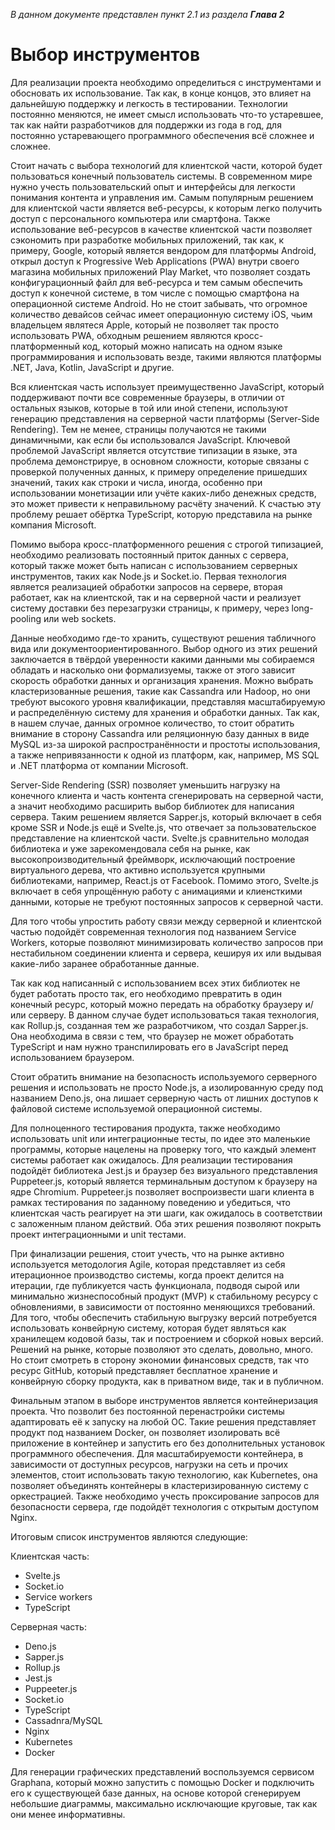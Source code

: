 _В данном документе представлен пункт 2.1 из раздела **Глава 2**_

# Выбор инструментов

Для реализации проекта необходимо определиться с инструментами и обосновать их использование. Так как, в конце концов, это влияет на дальнейшую поддержку и легкость в тестировании. Технологии постоянно меняются, не имеет смысл использовать что-то устаревшее, так как найти разработчиков для поддержки из года в год, для постоянно устаревающего программного обеспечения всё сложнее и сложнее.

Стоит начать с выбора технологий для клиентской части, которой будет пользоваться конечный пользователь системы. В современном мире нужно учесть пользовательский опыт и интерфейсы для легкости понимания контента и управления им. Самым популярным решением для клиентской части является веб-ресурсы, к которым легко получить доступ с персонального компьютера или смартфона.
Также использование веб-ресурсов в качестве клиентской части позволяет сэкономить при разработке мобильных приложений, так как, к примеру, Google, который является вендором для платформы Android, открыл доступ к Progressive Web Applications (PWA) внутри своего магазина мобильных приложений Play Market, что позволяет создать конфигурационный файл для веб-ресурса и тем самым обеспечить доступ к конечной системе, в том числе с помощью смартфона на операционной системе Android. Но не стоит забывать, что огромное количество девайсов сейчас имеет операционную систему iOS, чьим владельцем являтеся Apple, который не позволяет так просто использовать PWA, обходным решением являются кросс-платформенный код, который можно написать на одном языке программирования и использовать везде, такими являются платформы .NET, Java, Kotlin, JavaScript и другие.

Вся клиентская часть использует преимущественно JavaScript, который поддерживают почти все современные браузеры, в отличии от остальных языков, которые в той или иной степени, используют генерацию представления на серверной части платформы (Server-Side Rendering). Тем не менее, страницы получаются не такими динамичными, как если бы использовался JavaScript.
Ключевой проблемой JavaScript является отсутствие типизации в языке, эта проблема демонстрируе, в основном сложности, которые связаны с проверкой полученных данных, к примеру определение пришедших значений, таких как строки и числа, иногда, особенно при использовании монетизации или учёте каких-либо денежных средств, это может привести к неправильному расчёту значений. К счастью эту проблему решает обёртка TypeScript, которую представила на рынке компания Microsoft.

Помимо выбора кросс-платформенного решения с строгой типизацией, необходимо реализовать постоянный приток данных с сервера, который также может быть написан с использованием серверных инструментов, таких как Node.js и Socket.io. Первая технология является реализацией обработки запросов на сервере, вторая работает, как на клиентской, так и на серверной части и реализует систему доставки без перезагрузки страницы, к примеру, через long-pooling или web sockets.

Данные необходимо где-то хранить, существуют решения табличного вида или документоориентированного. Выбор одного из этих решений заключается в твёрдой уверенности какими данными мы собираемся обладать и насколько они формализуемы, также от этого зависит скорость обработки данных и организация хранения. Можно выбрать кластеризованные решения, такие как Cassandra или Hadoop, но они требуют высокого уровня квалификации, представляя масштабируемую и распределённую систему для хранения и обработки данных. Так как, в нашем случае, данных огромное количество, то стоит обратить внимание в сторону Cassandra или реляционную базу данных в виде MySQL из-за широкой распространённости и простоты использования, а также непривязанности к одной из платформ, как, например, MS SQL и .NET платформа от компании Microsoft.

Server-Side Rendering (SSR) позволяет уменьшить нагрузку на конечного клиента и часть контента сгенерировать на серверной части, а значит необходимо расширить выбор библиотек для написания сервера. Таким решением является Sapper.js, который включает в себя кроме SSR и Node.js ещё и Svelte.js, что отвечает за пользовательское представление на клиентской части.
Svelte.js сравнительно молодая библиотека и уже зарекомендовала себя на рынке, как высокопроизводительный фреймворк, исключающий построение виртуального дерева, что активно используется крупными библиотеками, например, React.js от Facebook. Помимо этого, Svelte.js включает в себя упрощённую работу с анимациями и клиенсткими данными, которые не требуют постоянных запросов к серверной части.

Для того чтобы упростить работу связи между серверной и клиентской частью подойдёт современная технология под названием Service Workers, которые позволяют минимизировать количество запросов при нестабильном соединении клиента и сервера, кешируя их или выдывая какие-либо заранее обработанные данные.

Так как код написанный с использованием всех этих библиотек не будет работать просто так, его необходимо превратить в один конечный ресурс, который можно передать на обработку браузеру и/или серверу. В данном случае будет использоваться такая технология, как Rollup.js, созданная тем же разработчиком, что создал Sapper.js. Она необходима в связи с тем, что браузер не может обработать TypeScript и нам нужно транспилировать его в JavaScript перед использованием браузером.

Стоит обратить внимание на безопасность используемого серверного решения и использовать не просто Node.js, а изолированную среду под названием Deno.js, она лишает серверную часть от лишних доступов к файловой системе используемой операционной системы.

Для полноценного тестирования продукта, также необходимо использовать unit или интеграционные тесты, по идее это маленькие программы, которые нацелены на проверку того, что каждый элемент системы работает как ожидалось. Для реализации тестирования подойдёт библиотека Jest.js и браузер без визуального представления Puppeteer.js, который является терминальным доступом к браузеру на ядре Chromium. Puppeteer.js позволяет воспроизвести шаги клиента в рамках тестирования по заданному поведению и убедиться, что клиентская часть реагирует на эти шаги, как ожидалось в соответствии с заложенным планом действий. Оба этих решения позволяют покрыть проект интеграционными и unit тестами.

При финализации решения, стоит учесть, что на рынке активно используется методология Agile, которая представляет из себя итерационное производство системы, когда проект делится на итерации, где публикуется часть функционала, подводя сырой или минимально жизнеспособный продукт (MVP) к стабильному ресурсу с обновлениями, в зависимости от постоянно меняющихся требований. Для того, чтобы обеспечить стабильную выгрузку версий потребуется использовать конвейрную систему, которая будет являться как хранилещем кодовой базы, так и построением и сборкой новых версий.
Решений на рынке, которые позволяют это сделать, довольно, много. Но стоит смотреть в сторону экономии финансовых средств, так что ресурс GitHub, который представляет бесплатное хранение и конвейрную сборку продукта, как в приватном виде, так и в публичном.

Финальным этапом в выборе инструментов является контейнеризация проекта. Что позволит без постоянной перенастройки системы адаптировать её к запуску на любой ОС. Такие решения представляет продукт под названием Docker, он позволяет изолировать всё приложение в контейнер и запустить его без дополнительных установок программного обеспечения. Для масштабируемости контейнера, в зависимости от доступных ресурсов, нагрузки на сеть и прочих элементов, стоит использовать такую технологию, как Kubernetes, она позволяет объединять контейнеры в кластеризированную систему с оркестрацией. Также необходимо учесть проксирование запросов для безопасности сервера, где подойдёт технология с открытым доступом Nginx.

Итоговым список инструментов являются следующие:

Клиентская часть:

- Svelte.js
- Socket.io
- Service workers
- TypeScript

Серверная часть:

- Deno.js
- Sapper.js
- Rollup.js
- Jest.js
- Puppeeter.js
- Socket.io
- TypeScript
- Cassadnra/MySQL
- Nginx
- Kubernetes
- Docker

Для генерации графических представлений воспользуемся сервисом Graphana, который можно запустить с помощью Docker и подключить его к существующей базе данных, на основе которой сгенерируем небольшие диаграммы, максимально исключающие круговые, так как они менее информативны.

